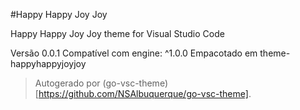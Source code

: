 #Happy Happy Joy Joy

Happy Happy Joy Joy theme for Visual Studio Code

Versão 0.0.1
Compatível com engine: ^1.0.0
Empacotado em theme-happyhappyjoyjoy

> Autogerado por (go-vsc-theme)[https://github.com/NSAlbuquerque/go-vsc-theme].